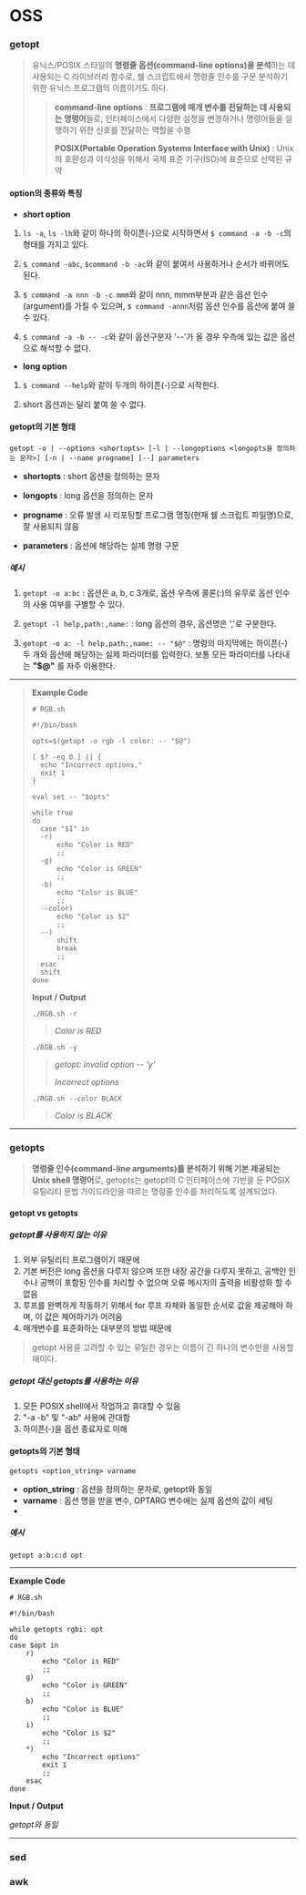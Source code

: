 # OSS
### getopt
> 유닉스/POSIX 스타일의 **명령줄 옵션(command-line options)을 분석**하는 데 사용되는 C 라이브러리 함수로, 쉘 스크립트에서 명령줄 인수를 구문 분석하기 위한 유닉스 프로그램의 이름이기도 하다.
>> **command-line options** : **프로그램에 매개 변수를 전달하는 데 사용되는 명령어**들로, 인터페이스에서 다양한 설정을 변경하거나 명령어들을 실행하기 위한 신호를 전달하는 역할을 수행
>>
>> **POSIX(Portable Operation Systems Interface with Unix)** : Unix의 호환성과 이식성을 위해서 국제 표준 기구(ISO)에 표준으로 선택된 규약 

#### option의 종류와 특징
* **short option**
1. `ls -a`, `ls -lh`와 같이 하나의 하이픈(-)으로 시작하면서 `$ command -a -b -c`의 형태를 가지고 있다.
 
2. `$ command -abc`, `$command -b -ac`와 같이 붙여서 사용하거나 순서가 바뀌어도 된다.

3. `$ command -a nnn -b -c mmm`와 같이 nnn, mmm부분과 같은 옵션 인수(argument)를 가질 수 있으며, `$ command -annn`처럼 옵션 인수를 옵션에 붙여 쓸 수 있다.

4. `$ command -a -b -- -c`와 같이 옵션구분자 '--'가 올 경우 우측에 있는 값은 옵션으로 해석할 수 없다.

* **long option**
1. `$ command --help`와 같이 두개의 하이픈(-)으로 시작한다.

2. short 옵션과는 달리 붙여 쓸 수 없다.

#### getopt의 기본 형태
`getopt -o | --options <shortopts> [-l | --longoptions <longopts을 정의하는 문자>] [-n | --name progname] [--] parameters`
* **shortopts** : short 옵션을 정의하는 문자

* **longopts** : long 옵션을 정의하는 문자

* **progname** : 오류 발생 시 리포팅할 프로그램 명칭(현재 쉘 스크립트 파일명)으로, 잘 사용되지 않음

* **parameters** : 옵션에 해당하는 실제 명령 구문

##### 예시
1. `getopt -o a:bc` : 옵션은 a, b, c 3개로, 옵션 우측에 콜론(:)의 유무로 옵션 인수의 사용 여부를 구별할 수 있다.

2. `getopt -l help,path:,name:` : long 옵션의 경우, 옵션명은 ','로 구분한다.

3. `getopt -o a: -l help,path:,name: -- "$@"` : 명령의 마지막에는 하이픈(-) 두 개와 옵션에 해당하는 실제 파라미터를 입력한다. 보통 모든 파라미터를 나타내는 **"$@"** 를 자주 이용한다.
***
> **Example Code**
> ```
> # RGB.sh
> 
> #!/bin/bash
>
> opts=$(getopt -o rgb -l color: -- "$@")
> 
> [ $? -eq 0 ] || {
> 	echo "Incorrect options."
> 	exit 1
> }
> 
> eval set -- "$opts"
> 
> while true
> do
> 	case "$1" in
> 	-r)
> 		echo "Color is RED"
> 		;;
> 	-g)
> 		echo "Color is GREEN"
> 		;;
> 	-b)
> 		echo "Color is BLUE"
> 		;;
> 	--color)
> 		echo "Color is $2"
> 		;;
> 	--)
> 		shift
> 		break
> 		;;
> 	esac
> 	shift
> done
> ```
> **Input / Output**
> 
> `./RGB.sh -r` 
>> _Color is RED_
>
> `./RGB.sh -y`
>> _getopt: invalid option -- 'y'_
>>
>> _Incorrect options_
> 
> `./RGB.sh --color BLACK`
>> _Color is BLACK_  
***

### getopts
> **명령줄 인수(command-line arguments)를 분석하기 위해 기본 제공되는 Unix shell 명령어**로, getopts는 getopt의 C 인터페이스에 기반을 둔 POSIX 유틸리티 문법 가이드라인을 따르는 명령줄 인수를 처리하도록 설계되었다.

#### getopt vs getopts
##### getopt를 사용하지 않는 이유
1. 외부 유틸리티 프로그램이기 때문에
2. 기본 버전은 long 옵션을 다루지 않으며 또한 내장 공간을 다루지 못하고, 공백인 인수나 공백이 포함된 인수를 처리할 수 없으며 오류 메시지의 출력을 비활성화 할 수 없음
3. 루프를 완벽하게 작동하기 위해서 for 루프 자체와 동일한 순서로 값을 제공해야 하며, 이 값은 제어하기가 어려움
4. 매개변수를 표준화하는 대부분의 방법 때문에
> getopt 사용을 고려할 수 있는 유일한 경우는 이름이 긴 하나의 변수만을 사용할 때이다.
##### getopt 대신 getopts를 사용하는 이유
1. 모든 POSIX shell에서 작업하고 휴대할 수 있음
2. "-a -b" 및 "-ab" 사용에 관대함
3. 하이픈(-)을 옵션 종료자로 이해

#### getopts의 기본 형태
`getopts <option_string> varname`
* **option_string** : 옵션을 정의하는 문자로, getopt와 동일
* **varname** : 옵션 명을 받을 변수, OPTARG 변수에는 실제 옵션의 값이 세팅
* 

##### 예시
`getopt a:b:c:d opt`
***
**Example Code**
```
# RGB.sh

#!/bin/bash

while getopts rgbi: opt
do
case $opt in
	r)
		echo "Color is RED"
		;;
	g)
		echo "Color is GREEN"
		;;
	b)
		echo "Color is BLUE"
		;;
	i)
		echo "Color is $2"
		;;
	*)
		echo "Incorrect options"
		exit 1
		;;
	esac
done
```
**Input / Output**

_getopt와 동일_
***

### sed
### awk
